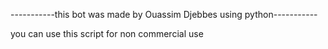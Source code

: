 -----------this bot was made by Ouassim Djebbes using python-----------

you can use this script for non commercial use

